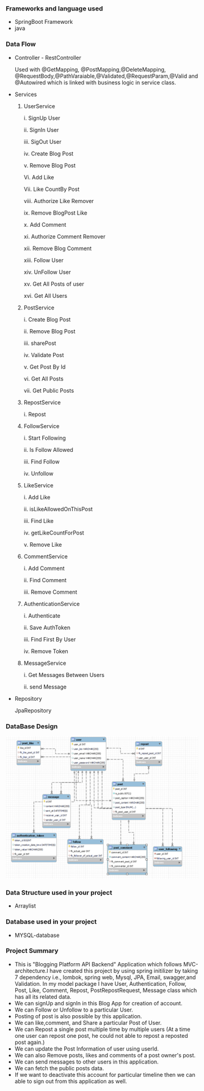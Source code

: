 ### Frameworks and language used 
* SpringBoot Framework 
* java 

### Data Flow
* Controller - RestController
 
  Used with @GetMapping, @PostMapping,@DeleteMapping, @RequestBody,@PathVaraiable,@Validated,@RequestParam,@Valid and @Autowired which is linked with business logic in service class.

* Services

  1. UserService

     i. SignUp User

     ii. SignIn User

     iii. SigOut User

     iv. Create Blog Post

     v. Remove Blog Post

     Vi. Add Like
     
     Vii. Like CountBy Post

     viii. Authorize Like Remover

     ix. Remove BlogPost Like

     x. Add Comment

     xi. Authorize Comment Remover

     xii. Remove Blog Comment

     xiii. Follow User
     
     xiv. UnFollow User

     xv. Get All Posts of user

     xvi. Get All Users


  2. PostService

     i. Create Blog Post

     ii. Remove Blog Post

     iii. sharePost

     iv. Validate Post

     v. Get Post By Id

     vi. Get All Posts
     
     vii. Get Public Posts

  3. RepostService

     i. Repost

  4. FollowService

     i. Start Following

     ii. Is Follow Allowed
     
     iii. Find Follow
     
     iv. Unfollow

  5. LikeService

     i. Add Like
     
     ii. isLikeAllowedOnThisPost

     iii. Find Like
     
     iv. getLikeCountForPost

     v. Remove Like

  6. CommentService

     i. Add Comment

     ii. Find Comment

     iii. Remove Comment

  7. AuthenticationService

     i. Authenticate

     ii. Save AuthToken

     iii. Find First By User

     iv. Remove Token

  8. MessageService
     
     i. Get Messages Between Users

     ii. send Message
     
* Repository

  JpaRepository

### DataBase Design
![ER-BloggingAPI-DFD](DFD.PNG)

### Data Structure used in your project

* Arraylist

### Database used in your project
 
* MYSQL-database

### Project Summary

* This is "Blogging Platform API Backend" Application which follows MVC-architecture.I have created this project by using spring initilizer by taking 7 dependency i.e., lombok, spring web, Mysql, JPA, Email, swagger,and Validation. In my model package I have User, Authentication, Follow, Post, Like, Comment, Repost, PostRepostRequest, Message class which has all its related data.
* We can signUp and signIn in this Blog App for creation of account.
* We can Follow or Unfollow to a particular User.
* Posting of post is also possible by this application.
* We can like,comment, and Share a particular Post of User.
* We can Repost a single post multiple time by multiple users 
 (At a time one user can repost one post, he could not able to repost a reposted post again.)
* We can update the Post Information of user using userId.
* We can also Remove posts, likes and comments of a post owner's post.
* We can send messages to other users in this application.
* We can fetch the public posts data.
* If we want to deactivate this account for particular timeline then we can able to sign out from this application as well.

